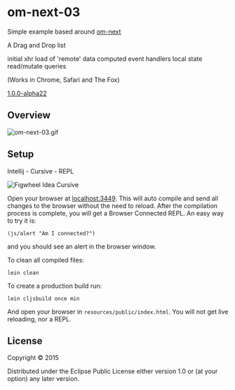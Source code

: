 # om-next-03

Simple example based around [om-next](https://github.com/omcljs/om/wiki/Quick-Start-%28om.next%29) 
 
A Drag and Drop list

initial xhr load of 'remote' data
computed event handlers
local state
read/mutate queries

(Works in Chrome, Safari and The Fox) 
 
[1.0.0-alpha22](https://clojars.org/org.omcljs/om)

## Overview

![om-next-03.gif](https://raw.githubusercontent.com/griffio/griffio.github.io/master/public/om-next-03.gif)

## Setup

Intellij - Cursive - REPL

![Figwheel Idea Cursive](https://raw.githubusercontent.com/griffio/griffio.github.io/master/public/figwheel-idea.png)

Open your browser at [localhost:3449](http://localhost:3449/).
This will auto compile and send all changes to the browser without the
need to reload. After the compilation process is complete, you will
get a Browser Connected REPL. An easy way to try it is:

    (js/alert "Am I connected?")

and you should see an alert in the browser window.

To clean all compiled files:

    lein clean

To create a production build run:

    lein cljsbuild once min

And open your browser in `resources/public/index.html`. You will not
get live reloading, nor a REPL. 

## License

Copyright © 2015 

Distributed under the Eclipse Public License either version 1.0 or (at your option) any later version.
